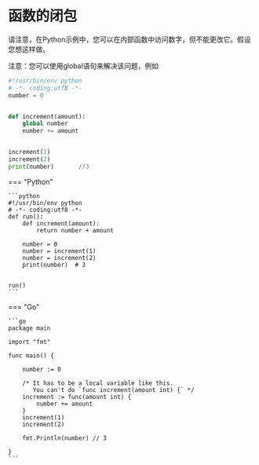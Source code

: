 # 函数的闭包

请注意，在Python示例中，您可以在内部函数中访问数字，但不能更改它。假设您想这样做。

注意：您可以使用global语句来解决该问题，例如

```python
#!/usr/bin/env python
# -*- coding:utf8 -*-
number = 0


def increment(amount):
    global number
    number += amount


increment(1)
increment(2)
print(number)       //3
```



=== "Python"

    ```python
    #!/usr/bin/env python
    # -*- coding:utf8 -*-
    def run():
        def increment(amount):
            return number + amount
    
        number = 0
        number = increment(1)
        number = increment(2)
        print(number)  # 3
    
    
    run()
    ```

=== "Go"

    ```go
    package main
    
    import "fmt"
    
    func main() {
    
        number := 0
    
        /* It has to be a local variable like this.
           You can't do `func increment(amount int) {` */
        increment := func(amount int) {
            number += amount
        }
        increment(1)
        increment(2)
    
        fmt.Println(number) // 3
    
    }
    ```